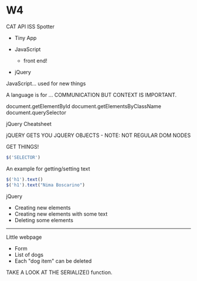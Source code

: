 # W4

CAT API
ISS Spotter
- Tiny App

- JavaScript
    - front end!
- jQuery


JavaScript... used for new things



A language is for ... COMMUNICATION BUT CONTEXT IS IMPORTANT.



document.getElementById
document.getElementsByClassName
document.querySelector











jQuery Cheatsheet

jQUERY GETS YOU JQUERY OBJECTS
    - NOTE: NOT REGULAR DOM NODES

GET THINGS!

```js
$('SELECTOR')
```

An example for getting/setting text

```js
$('h1').text()
$('h1').text("Nima Boscarino")
```

jQuery

- Creating new elements
- Creating new elements with some text
- Deleting some elements

-----

Little webpage

- Form
- List of dogs
- Each "dog item" can be deleted


TAKE A LOOK AT THE SERIALIZE() function.